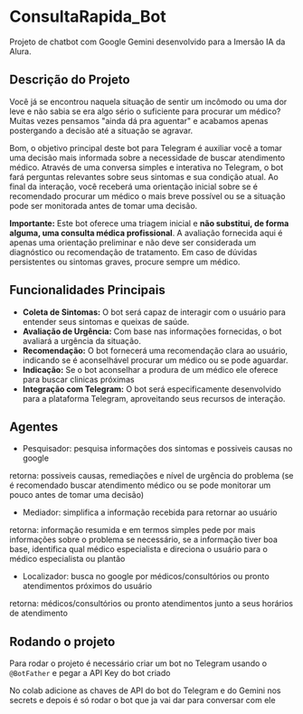 # ConsultaRapida_Bot

Projeto de chatbot com Google Gemini desenvolvido para a Imersão IA da Alura.

## Descrição do Projeto

Você já se encontrou naquela situação de sentir um incômodo ou uma dor leve e não sabia se era algo sério o suficiente para procurar um médico? Muitas vezes pensamos "ainda dá pra aguentar" e acabamos apenas postergando a decisão até a situação se agravar.

Bom, o objetivo principal deste bot para Telegram é auxiliar você a tomar uma decisão mais informada sobre a necessidade de buscar atendimento médico. Através de uma conversa simples e interativa no Telegram, o bot fará perguntas relevantes sobre seus sintomas e sua condição atual. Ao final da interação, você receberá uma orientação inicial sobre se é recomendado procurar um médico o mais breve possível ou se a situação pode ser monitorada antes de tomar uma decisão.

**Importante:** Este bot oferece uma triagem inicial e **não substitui, de forma alguma, uma consulta médica profissional**. A avaliação fornecida aqui é apenas uma orientação preliminar e não deve ser considerada um diagnóstico ou recomendação de tratamento. Em caso de dúvidas persistentes ou sintomas graves, procure sempre um médico.

## Funcionalidades Principais

- **Coleta de Sintomas:** O bot será capaz de interagir com o usuário para entender seus sintomas e queixas de saúde.
- **Avaliação de Urgência:** Com base nas informações fornecidas, o bot avaliará a urgência da situação.
- **Recomendação:** O bot fornecerá uma recomendação clara ao usuário, indicando se é aconselhável procurar um médico ou se pode aguardar.
- **Indicação:** Se o bot aconselhar a produra de um médico ele oferece para buscar clinicas próximas
- **Integração com Telegram:** O bot será especificamente desenvolvido para a plataforma Telegram, aproveitando seus recursos de interação.

## Agentes

- Pesquisador: pesquisa informações dos sintomas e possiveis causas no google

retorna: possiveis causas, remediações e nível de urgência do problema (se é recomendado buscar atendimento médico ou se pode monitorar um pouco antes de tomar uma decisão)

- Mediador: simplifica a informação recebida para retornar ao usuário

retorna: informação resumida e em termos simples pede por mais informações sobre o problema se necessário, se a informação tiver boa base, identifica qual médico especialista e direciona o usuário para o médico especialista ou plantão

- Localizador: busca no google por médicos/consultórios ou pronto atendimentos próximos do usuário

retorna: médicos/consultórios ou pronto atendimentos junto a seus horários de atendimento

## Rodando o projeto

Para rodar o projeto é necessário criar um bot no Telegram usando o `@BotFather` e pegar a API Key do bot criado

No colab adicione as chaves de API do bot do Telegram e do Gemini nos secrets e depois é só rodar o bot que ja vai dar para conversar com ele
